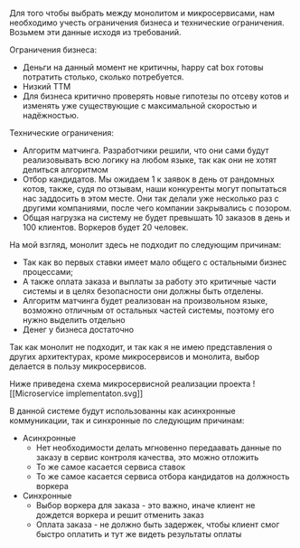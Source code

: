Для того чтобы выбрать между монолитом и микросервисами, нам необходимо учесть ограничения бизнеса и технические ограничения. Возьмем эти данные исходя из требований.

Ограничения бизнеса:
- Деньги на данный момент не критичны, happy cat box готовы потратить столько, сколько потребуется.
- Низкий TTM
- Для бизнеса критично проверять новые гипотезы по отсеву котов и изменять уже существующие с максимальной скоростью и надёжностью.

Технические ограничения:
- Алгоритм матчинга. Разработчики решили, что они сами будут реализовывать всю логику на любом языке, так как они не хотят делиться алгоритмом
- Отбор кандидатов. Мы ожидаем 1 к заявок в день от рандомных котов, также, судя по отзывам, наши конкуренты могут попытаться нас заддосить в этом месте. Они так делали уже несколько раз с другими компаниями, после чего компании закрывались с позором.
- Общая нагрузка на систему не будет превышать 10 заказов в день и 100 клиентов. Воркеров будет 20 человек.


На мой взгляд, монолит здесь не подходит по следующим причинам:
- Так как во первых ставки имеет мало общего с остальными бизнес процессами;
- А также оплата заказа и выплаты за работу это критичные части системы и в целях безопасности они должны быть отделены.
- Алгоритм матчинга будет реализован на произвольном языке, возможно отличным от остальных частей системы, поэтому его нужно выделить отдельно
- Денег у бизнеса достаточно

Так как монолит не подходит, и так как я не имею представления о других архитектурах, кроме микросервисов и монолита, выбор делается в пользу микросервисов.

Ниже приведена схема микросервисной реализации проекта
![[Microservice implementaton.svg]]

В данной системе будут использованны как асинхронные коммуникации, так и синхронные по следующим причинам:
- Асинхронные
  - Нет необходимости делать мгновенно передаавать данные по заказу в сервис контроля качества, это можно отложить
  - То же самое касается сервиса ставок
  - То же самое касается сервиса отбора кандидатов на должность воркера
- Синхронные
  - Выбор воркера для заказа - это важно, иначе клиент не дождется воркера и решит отменить заказ
  - Оплата заказа - не должно быть задержек, чтобы клиент смог быстро оплатить и тут же видеть результаты оплаты
